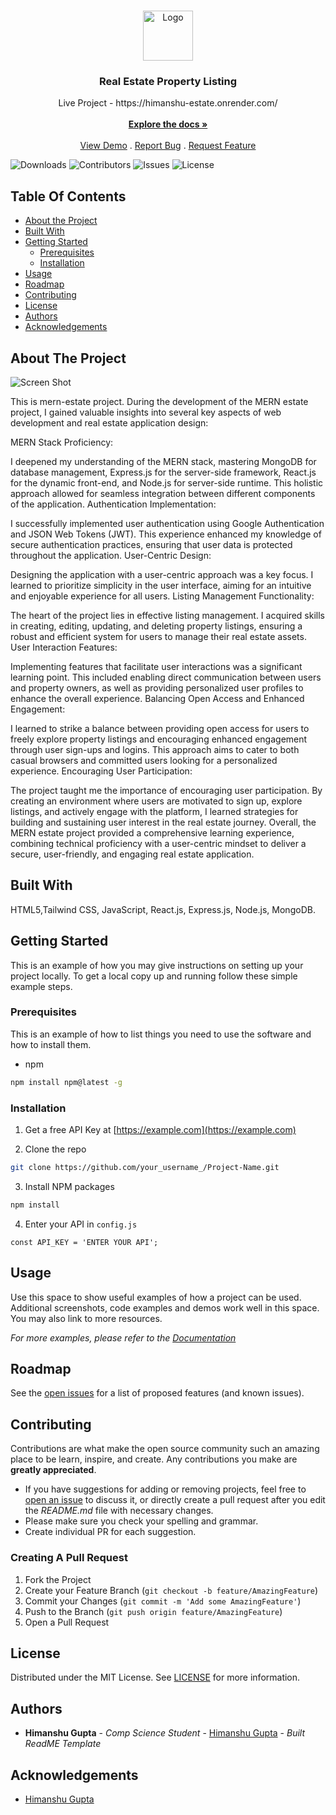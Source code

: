 




<br/>
<p align="center">
  <a href="https://github.com/himanshug9119/mern-estate">
    <img src="images/logo.png" alt="Logo" width="80" height="80">
  </a>

  <h3 align="center">Real Estate Property Listing</h3>

  <p align="center">
    Live Project - https://himanshu-estate.onrender.com/
    <br/>
    <br/>
    <a href="https://github.com/himanshug9119/mern-estate"><strong>Explore the docs »</strong></a>
    <br/>
    <br/>
    <a href="https://github.com/himanshug9119/mern-estate">View Demo</a>
    .
    <a href="https://github.com/himanshug9119/mern-estate/issues">Report Bug</a>
    .
    <a href="https://github.com/himanshug9119/mern-estate/issues">Request Feature</a>
  </p>
</p>

![Downloads](https://img.shields.io/github/downloads/himanshug9119/mern-estate/total) ![Contributors](https://img.shields.io/github/contributors/himanshug9119/mern-estate?color=dark-green) ![Issues](https://img.shields.io/github/issues/himanshug9119/mern-estate) ![License](https://img.shields.io/github/license/himanshug9119/mern-estate) 

## Table Of Contents

* [About the Project](#about-the-project)
* [Built With](#built-with)
* [Getting Started](#getting-started)
  * [Prerequisites](#prerequisites)
  * [Installation](#installation)
* [Usage](#usage)
* [Roadmap](#roadmap)
* [Contributing](#contributing)
* [License](#license)
* [Authors](#authors)
* [Acknowledgements](#acknowledgements)

## About The Project

![Screen Shot](images/screenshot.png)

This is mern-estate project.
During the development of the MERN estate project, I gained valuable insights into several key aspects of web development and real estate application design:

MERN Stack Proficiency:

I deepened my understanding of the MERN stack, mastering MongoDB for database management, Express.js for the server-side framework, React.js for the dynamic front-end, and Node.js for server-side runtime. This holistic approach allowed for seamless integration between different components of the application.
Authentication Implementation:

I successfully implemented user authentication using Google Authentication and JSON Web Tokens (JWT). This experience enhanced my knowledge of secure authentication practices, ensuring that user data is protected throughout the application.
User-Centric Design:

Designing the application with a user-centric approach was a key focus. I learned to prioritize simplicity in the user interface, aiming for an intuitive and enjoyable experience for all users.
Listing Management Functionality:

The heart of the project lies in effective listing management. I acquired skills in creating, editing, updating, and deleting property listings, ensuring a robust and efficient system for users to manage their real estate assets.
User Interaction Features:

Implementing features that facilitate user interactions was a significant learning point. This included enabling direct communication between users and property owners, as well as providing personalized user profiles to enhance the overall experience.
Balancing Open Access and Enhanced Engagement:

I learned to strike a balance between providing open access for users to freely explore property listings and encouraging enhanced engagement through user sign-ups and logins. This approach aims to cater to both casual browsers and committed users looking for a personalized experience.
Encouraging User Participation:

The project taught me the importance of encouraging user participation. By creating an environment where users are motivated to sign up, explore listings, and actively engage with the platform, I learned strategies for building and sustaining user interest in the real estate journey.
Overall, the MERN estate project provided a comprehensive learning experience, combining technical proficiency with a user-centric mindset to deliver a secure, user-friendly, and engaging real estate application.

## Built With

HTML5,Tailwind CSS, JavaScript, React.js, Express.js, Node.js, MongoDB.

## Getting Started

This is an example of how you may give instructions on setting up your project locally.
To get a local copy up and running follow these simple example steps.

### Prerequisites

This is an example of how to list things you need to use the software and how to install them.

* npm

```sh
npm install npm@latest -g
```

### Installation

1. Get a free API Key at [https://example.com](https://example.com)

2. Clone the repo

```sh
git clone https://github.com/your_username_/Project-Name.git
```

3. Install NPM packages

```sh
npm install
```

4. Enter your API in `config.js`

```JS
const API_KEY = 'ENTER YOUR API';
```

## Usage

Use this space to show useful examples of how a project can be used. Additional screenshots, code examples and demos work well in this space. You may also link to more resources.

_For more examples, please refer to the [Documentation](https://example.com)_

## Roadmap

See the [open issues](https://github.com/himanshug9119/mern-estate/issues) for a list of proposed features (and known issues).

## Contributing

Contributions are what make the open source community such an amazing place to be learn, inspire, and create. Any contributions you make are **greatly appreciated**.
* If you have suggestions for adding or removing projects, feel free to [open an issue](https://github.com/himanshug9119/mern-estate/issues/new) to discuss it, or directly create a pull request after you edit the *README.md* file with necessary changes.
* Please make sure you check your spelling and grammar.
* Create individual PR for each suggestion.

### Creating A Pull Request

1. Fork the Project
2. Create your Feature Branch (`git checkout -b feature/AmazingFeature`)
3. Commit your Changes (`git commit -m 'Add some AmazingFeature'`)
4. Push to the Branch (`git push origin feature/AmazingFeature`)
5. Open a Pull Request

## License

Distributed under the MIT License. See [LICENSE](https://github.com/himanshug9119/mern-estate/blob/main/LICENSE.md) for more information.

## Authors

* **Himanshu Gupta** - *Comp Science Student* - [Himanshu Gupta](https://github.com/himanshug9119/) - *Built ReadME Template*

## Acknowledgements

* [Himanshu Gupta](https://github.com/himanshug9119/)
